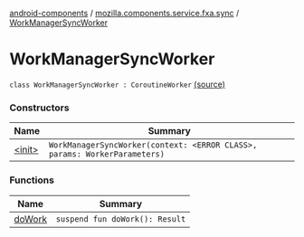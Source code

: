 [android-components](../../index.md) / [mozilla.components.service.fxa.sync](../index.md) / [WorkManagerSyncWorker](./index.md)

# WorkManagerSyncWorker

`class WorkManagerSyncWorker : CoroutineWorker` [(source)](https://github.com/mozilla-mobile/android-components/blob/master/components/service/firefox-accounts/src/main/java/mozilla/components/service/fxa/sync/WorkManagerSyncManager.kt#L250)

### Constructors

| Name | Summary |
|---|---|
| [&lt;init&gt;](-init-.md) | `WorkManagerSyncWorker(context: <ERROR CLASS>, params: WorkerParameters)` |

### Functions

| Name | Summary |
|---|---|
| [doWork](do-work.md) | `suspend fun doWork(): Result` |

